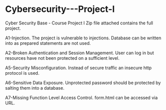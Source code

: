 # Cybersecurity---Project-I
Cyber Security Base - Course Project I
Zip file attached contains the full project.

A1-Injection.
The project is vulnerable to injections. 
Database can be written into as prepared statements are not used.

A2-Broken Authentication and Session Management.
User can log in but resources have not been protected on a sufficient level.

A5-Security Misconfiguration.
Instead of secure traffic an insecure http protocol is used. 

A6-Sensitive Data Exposure.
Unprotected password should be protected by salting them into a database.

A7-Missing Function Level Access Control.
form.html can be accessed via URL.
